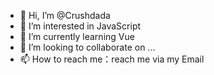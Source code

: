 - 👋 Hi, I’m @Crushdada
- 👀 I’m interested in JavaScript
- 🌱 I’m currently learning Vue
- 💞️ I’m looking to collaborate on ...
- 📫 How to reach me：reach me via my Email

<!---
Crushdada/Crushdada is a ✨ special ✨ repository because its `README.md` (this file) appears on your GitHub profile.
You can click the Preview link to take a look at your changes.
--->
